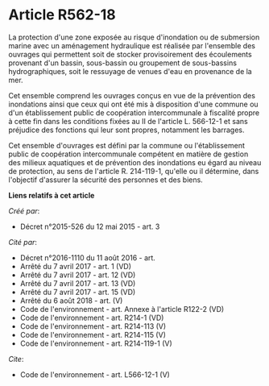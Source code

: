 # Article R562-18

La protection d'une zone exposée au risque d'inondation ou de submersion marine avec un aménagement hydraulique est réalisée
par l'ensemble des ouvrages qui permettent soit de stocker provisoirement des écoulements provenant d'un bassin, sous-bassin
ou groupement de sous-bassins hydrographiques, soit le ressuyage de venues d'eau en provenance de la mer. 

Cet ensemble comprend les ouvrages conçus en vue de la prévention des inondations ainsi que ceux qui ont été mis à
disposition d'une commune ou d'un établissement public de coopération intercommunale à fiscalité propre à cette fin dans les
conditions fixées au II de l'article L. 566-12-1 et sans préjudice des fonctions qui leur sont propres, notamment les
barrages. 

Cet ensemble d'ouvrages est défini par la commune ou l'établissement public de coopération intercommunale compétent en
matière de gestion des milieux aquatiques et de prévention des inondations eu égard au niveau de protection, au sens de
l'article R. 214-119-1, qu'elle ou il détermine, dans l'objectif d'assurer la sécurité des personnes et des biens.

**Liens relatifs à cet article**

_Créé par_:

  - Décret n°2015-526 du 12 mai 2015 - art. 3

_Cité par_:

  - Décret n°2016-1110 du 11 août 2016 - art.
  - Arrêté du 7 avril 2017 - art. 1 (VD)
  - Arrêté du 7 avril 2017 - art. 12 (VD)
  - Arrêté du 7 avril 2017 - art. 13 (VD)
  - Arrêté du 7 avril 2017 - art. 15 (VD)
  - Arrêté du 6 août 2018 - art. (V)
  - Code de l'environnement - art. Annexe à l'article R122-2 (VD)
  - Code de l'environnement - art. R214-1 (VD)
  - Code de l'environnement - art. R214-113 (V)
  - Code de l'environnement - art. R214-115 (V)
  - Code de l'environnement - art. R214-119-1 (V)

_Cite_:

  - Code de l'environnement - art. L566-12-1 (V)
